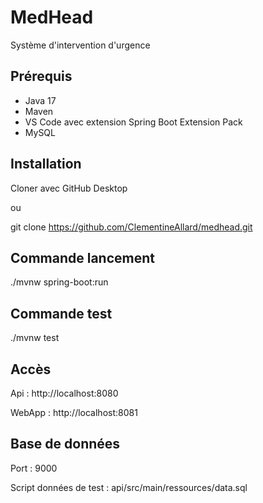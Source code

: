 # MedHead
Système d'intervention d'urgence

## Prérequis
- Java 17
- Maven
- VS Code avec extension Spring Boot Extension Pack
- MySQL

## Installation
Cloner avec GitHub Desktop

ou

git clone https://github.com/ClementineAllard/medhead.git

## Commande lancement
./mvnw spring-boot:run

## Commande test
./mvnw test

## Accès
Api : http://localhost:8080

WebApp : http://localhost:8081

## Base de données 
Port : 9000

Script données de test : api/src/main/ressources/data.sql
